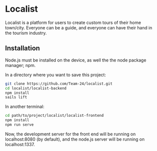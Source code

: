 # Localist 

Localist is a platform for users to create custom tours of their home town/city. Everyone can be a guide, and everyone can have their hand in the tourism industry.

## Installation

Node.js must be installed on the device, as well the the node package manager; npm.

In a directory where you want to save this project:
```bash
git clone https://github.com/Team-24/localist.git
cd localist/localist-backend
npm install 
sails lift
```
In another terminal:
```bash
cd path/to/project/localist/localist-frontend
npm install 
npm run serve
```

Now, the development server for the front end will be running on localhost:8080 (by default), and the node.js server will be running on localhost:1337.
